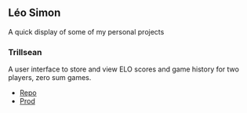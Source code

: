 ## Léo Simon

A quick display of some of my personal projects

### Trillsean

A user interface to store and view ELO scores and game history for two players, zero sum games.

- [Repo](https://github.com/leoasimon/trillsean)
- [Prod](https://trillsean.vercel.app/)
